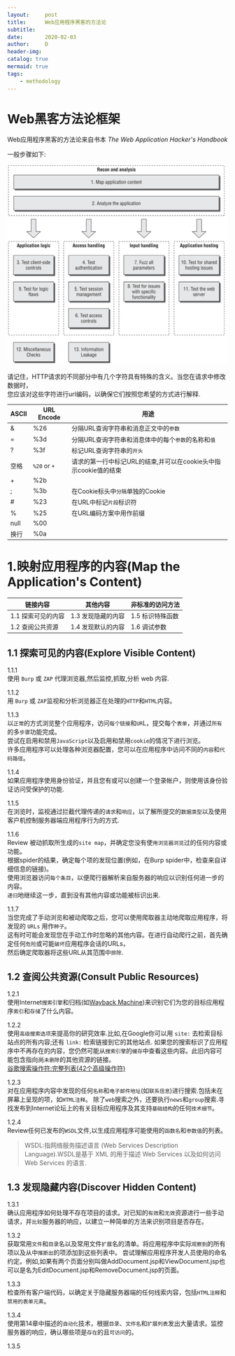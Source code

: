 ```yaml
---
layout:     post
title:      Web应用程序黑客的方法论
subtitle:   
date:       2020-02-03
author:     D
header-img: 
catalog: true
mermaid: true
tags:
    - methodology
---
```


# Web黑客方法论框架

Web应用程序黑客的方法论来自书本 *The Web Application Hacker's Handbook*

一般步骤如下:

![methodology](/img/web_application_hacker_methodology.PNG)

请记住，HTTP请求的不同部分中有几个字符具有特殊的含义。当您在请求中修改数据时，<br>
您应该对这些字符进行url编码，以确保它们按照您希望的方式进行解释.

|ASCII|URL Encode|用途|
|-|-|-|
|&|%26|分隔URL查询字符串和消息正文中的`参数`|
|=|%3d|分隔URL查询字符串和消息体中的每个`参数`的名称和`值`|
|?|%3f|标记URL查询字符串的`开头`|
|空格|`%20` or `+`|请求的第一行中标记URL的结束,并可以在cookie头中指示cookie值的结束|
|+|%2b||
|;|%3b|在Cookie标头中`分隔`单独的Cookie|
|#|%23|在URL中标记`片段`标识符|
|%|%25|在URL编码方案中用作前缀|
|null|%00||
|换行|%0a||

# 1.映射应用程序的内容(Map the Application's Content)
|链接内容|其他内容|非标准的访问方法|
|-|-|-|
|1.1 探索可见的内容|1.3 发现隐藏的内容|1.5 标识特殊函数|
|1.2 查阅公共资源|1.4 发现默认的内容|1.6 调试参数|
## 1.1 探索可见的内容(Explore Visible Content)
1.1.1 <br>
使用 `Burp` 或 `ZAP` 代理浏览器,然后监控,抓取,分析 web 内容.<br>

1.1.2<br>
用 `Burp` 或 `ZAP`监视和分析浏览器正在处理的`HTTP`和`HTML`内容。<br>

1.1.3 <br>
以`正常`的方式浏览整个应用程序，访问`每个链接`和`UR`L，提交每个`表单`，并通过`所有`的多`步骤`功能完成。<br>
尝试在启用和禁用`JavaScript`以及启用和禁用`cookie`的情况下进行浏览。<br>
许多应用程序可以处理各种浏览器配置，您可以在应用程序中访问不同的`内容`和`代码路径`。<br>

1.1.4 <br>
如果应用程序使用身份验证，并且您有或可以创建一个登录帐户，则使用该身份验证访问受保护的功能.<br>

1.1.5<br>
在浏览时，监视通过拦截代理传递的`请求`和`响应`，以了解所提交的`数据类型`以及使用客户机控制服务器端应用程序行为的方式.<br>

1.1.6<br>
Review 被动抓取所生成的`site map`，并确定您没有使`用浏览器浏览`过的任何内容或功能。<br>
根据spider的结果，确定每个项的发现位置(例如，在Burp spider中，检查来自详细信息的链接)。<br>
使用浏览器访问`每个条目`，以便爬行器解析来自服务器的响应以识别任何进一步的内容。<br>
`递归`地继续这一步，直到没有其他内容或功能被标识出来.<br>

1.1.7<br>
当您完成了手动浏览和被动爬取之后，您可以使用爬取器主动地爬取应用程序，将发现的 `URLs` 用作`种子`。<br>
这有时可能会发现您在手动工作时忽略的其他内容。在进行自动爬行之前，首先确定任何`危险`或可能`破坏`应用程序会话的URLs，<br>
然后确定爬取器将这些URL从其范围中`排除`.<br>

## 1.2 查阅公共资源(Consult Public Resources)
1.2.1<br>
使用Internet`搜索引擎`和归档(如[Wayback Machine](http://web.archive.org/))来识别它们为您的目标应用程序`索引`和`存储`了什么内容。<br>

1.2.2<br>
使用`高级搜索选项`来提高你的研究效率.比如,在Google你可以用 `site:` 去检索目标站点的所有内容;还有 `link:` 检索链接到它的其他站点.
如果您的搜索标识了应用程序中不再存在的内容，您仍然可能从`搜索引擎`的`缓存`中查看这些内容。此旧内容可能包含指向尚`未删除`的其他资源的链接。<br>
[谷歌搜索操作符:完整列表(42个高级操作符)](https://ahrefs.com/blog/google-advanced-search-operators/#find-link-prospects)<br>

1.2.3<br>
对在应用程序内容中发现的任何`名称`和`电子邮件地址`(如`联系信息`)进行搜索.包括未在屏幕上呈现的项，如`HTML注释`。
除了`web`搜索之外，还要执行`news`和`group`搜索.寻找发布到Internet论坛上的有关目标应用程序及其支持`基础结构`的任何`技术细节`。

1.2.4<br>
Review任何已发布的`WSDL`文件,以生成应用程序可能使用的`函数名`和`参数值`的列表。
>WSDL:指网络服务描述语言 (Web Services Description Language).WSDL是基于 XML 的用于描述 Web Services 以及如何访问 Web Services 的语言.

## 1.3 发现隐藏内容(Discover Hidden Content)
1.3.1<br>
确认应用程序如何处理不存在项目的请求。对已知的`有效`和`无效`资源进行一些手动请求，并`比较`服务器的响应，以建立一种简单的方法来识别项目是否存在。

1.3.2<br>
获取常用`文件`和`目录`名以及常用文件`扩展`名的清单。将应用程序中实际`观察到`的所有项以及从中`推断出`的项添加到这些列表中。
尝试理解应用程序开发人员使用的命名约定。例如,如果有两个页面分别叫做AddDocument.jsp和ViewDocument.jsp也可以是名为EditDocument.jsp和RemoveDocument.jsp的页面。

1.3.3<br>
检查所有客户端代码，以确定关于隐藏服务器端的任何线索内容，包括`HTML注释`和`禁用的表单元素`。

1.3.4<br>
使用第14章中描述的`自动化`技术，根据`目录`、`文件名`和`扩展列表`发出大量请求。监控服务器的响应，确认哪些项是`存在`的且`可访问`的。

1.3.5<br>




